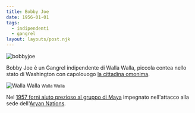 ```yaml
---
title: Bobby Joe
date: 1956-01-01
tags:
  - indipendenti
  - gangrel
layout: layouts/post.njk
---
```


![bobbyjoe](https://metalodyssey.files.wordpress.com/2013/08/big-dad-ritch-2-texas-hippie-coalition-publicity-pic-carved-records-1.jpg)

Bobby Joe è un Gangrel indipendente di Walla Walla, piccola contea nello stato di Washington con capolouogo [la cittadina omonima](https://it.wikipedia.org/wiki/Walla_Walla).

![Walla Walla](https://cameoheightsmansion.com/wp-content/uploads/2015/11/Wallla-Walla-2nd-street.jpg)
<small>Walla Walla</small>

Nel [1957 fornì aiuto prezioso al gruppo di Maya](http://localhost:8080/diario/1957-11-01/) impegnato nell'attacco alla sede dell'[Aryan Nations](/database/aryan-nations/). 